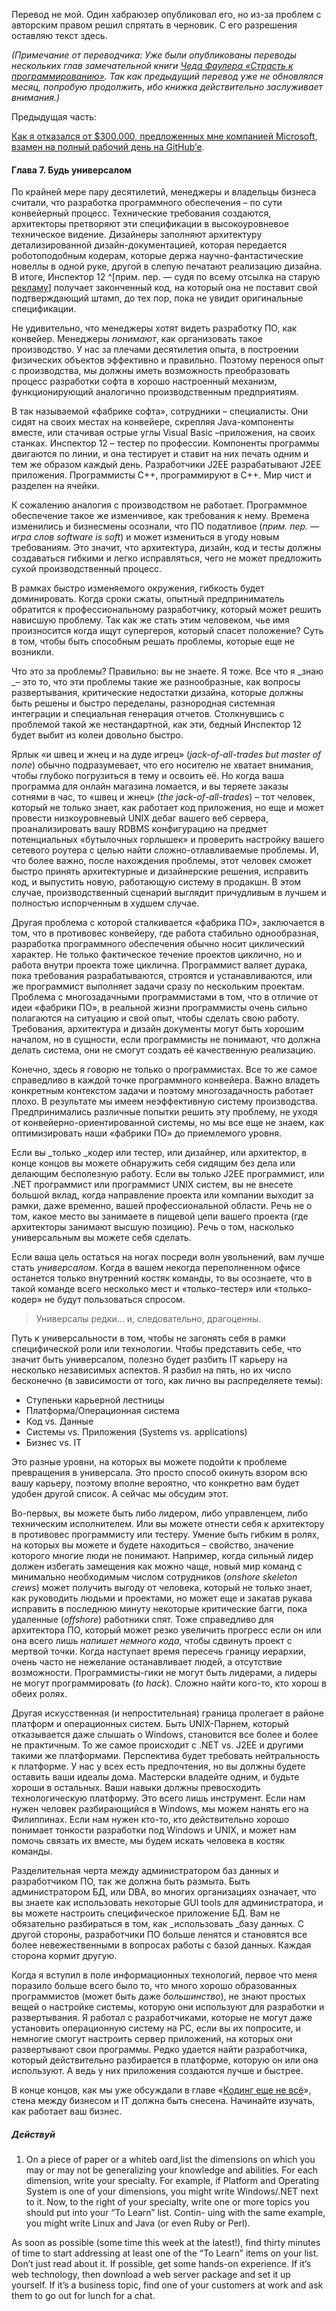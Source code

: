 Перевод не мой. Один хабраюзер опубликовал его, но из-за проблем с авторским правом решил спрятать в
черновик. С его разрешения оставляю текст здесь.

_(Примечание от переводчика: Уже были опубликованы переводы нескольких глав замечательной книги
[Чеда Фаулера «Страсть к программированию»](http://pragprog.com/book/cfcar2/the-passionate-programmer).
Так как предыдущий перевод уже не обновлялся месяц, попробую продолжить, ибо
книжка действительно заслуживает внимания.)_

Предыдущая часть:

[Как я отказался от $300.000, предложенных мне компанией Microsoft, взамен на полный рабочий день на GitHub’е](http://habrahabr.ru/post/196426/).

#### Глава 7. Будь универсалом

По крайней мере пару десятилетий, менеджеры и владельцы бизнеса считали, что разработка программного
обеспечения – по сути конвейерный процесс. Технические требования создаются, архитекторы претворяют
эти спецификации в высокоуровневое техническое видение. Дизайнеры заполняют архитектуру
детализированной дизайн-документацией, которая передается роботоподобным кодерам, которые держа
научно-фантастические новеллы в одной руке, другой в слепую печатают реализацию дизайна. В итоге,
Инспектор 12 ^[прим. пер. — судя по всему отсылка на старую [рекламу](http://www.youtube.com/watch?v=i3jiu4_rsGM)]
получает законченный код, на который она не поставит свой подтверждающий штамп,
до тех пор, пока не увидит оригинальные спецификации.

Не удивительно, что менеджеры хотят видеть разработку ПО, как конвейер. Менеджеры _понимают_, как
организовать такое производство. У нас за плечами десятилетия опыта, в построении физических
объектов эффективно и правильно. Поэтому перенося опыт с производства, мы должны иметь возможность
преобразовать процесс разработки софта в хорошо настроенный механизм, функционирующий аналогично
производственным предприятиям.

В так называемой «фабрике софта», сотрудники – специалисты. Они сидят на своих местах на конвейере,
скрепляя Java-компоненты вместе, или стачивая острые углы Visual Basic –приложения, на своих
станках. Инспектор 12 – тестер по профессии. Компоненты программы двигаются по линии, и она
тестирует и ставит на них печать одним и тем же образом каждый день. Разработчики J2EE разрабатывают
J2EE приложения. Программисты С++, программируют в С++. Мир чист и разделен на ячейки.

<a name="habracut"></a>

К сожалению аналогия с производством не работает. Программное обеспечение такое же изменчивое, как
требования к нему. Времена изменились и бизнесмены осознали, что ПО податливое (_прим. пер. — игра
слов software is soft_) и может измениться в угоду новым требованиям. Это значит, что архитектура,
дизайн, код и тесты должны создаваться гибкими и легко исправляться, чего не может предложить сухой
производственный процесс.

В рамках быстро изменяемого окружения, гибкость будет доминировать. Когда сроки сжаты, опытный
предприниматель обратится к профессиональному разработчику, который может решить нависшую проблему.
Так как же стать этим человеком, чье имя произносится когда ищут супергероя, который спасет
положение? Суть в том, чтобы быть способным решать проблемы, которые еще не возникли.

Что это за проблемы? Правильно: вы не знаете. Я тоже. Все что я _знаю _– это то, что эти проблемы
такие же разнообразные, как вопросы развертывания, критические недостатки дизайна, которые должны
быть решены и быстро переделаны, разнородная системная интеграции и специальная генерация отчетов.
Столкнувшись с проблемой такой же нестандартной, как эти, бедный Инспектор 12 будет выбит из колеи
довольно быстро.

Ярлык «и швец и жнец и на дуде игрец» (_jack-of-all-trades but master of none_) обычно
подразумевает, что его носителю не хватает внимания, чтобы глубоко погрузиться в тему и освоить её.
Но когда ваша программа для онлайн магазина ломается, и вы теряете заказы сотнями в час, то «швец и
жнец» (_the jack-of-all-trades_) – тот человек, который не только знает, как работает код
приложения, но еще и может провести низкоуровневый UNIX дебаг вашего веб сервера, проанализировать
вашу RDBMS конфигурацию на предмет потенциальных «бутылочных горлышек» и проверить настройку вашего
сетевого роутера с целью найти сложно-отлавливаемые проблемы. И, что более важно, после нахождения
проблемы, этот человек сможет быстро принять архитектурные и дизайнерские решения, исправить код, и
выпустить новую, работающую систему в продакшн. В этом случае, производственный сценарий выглядит
причудливым в лучшем и полностью испорченным в худшем случае.

Другая проблема с которой сталкивается «фабрика ПО», заключается в том, что в противовес конвейеру,
где работа стабильно однообразная, разработка программного обеспечения обычно носит циклический
характер. Не только фактическое течение проектов циклично, но и работа внутри проекта тоже циклична.
Программист валяет дурака, пока требования разрабатываются, строятся и устанавливаются, или же
программист выполняет задачи сразу по нескольким проектам. Проблема с многозадачными программистами
в том, что в отличие от идеи «фабрики ПО», в реальной жизни программисты очень сильно полагаются на
ситуацию и свой опыт, чтобы сделать свою работу. Требования, архитектура и дизайн документы могут
быть хорошим началом, но в сущности, если программисты не понимают, что должна делать система, они
не смогут создать её качественную реализацию.

Конечно, здесь я говорю не только о программистах. Все то же самое справедливо в каждой точке
программного конвейера. Важно владеть конкретным контекстом задачи и поэтому многозадачность
работает плохо. В результате мы имеем неэффективную систему производства. Предпринимались различные
попытки решить эту проблему, не уходя от конвейерно-ориентированной системы, но мы все еще не знаем,
как оптимизировать наши «фабрики ПО» до приемлемого уровня.

Если вы _только _кодер или тестер, или дизайнер, или архитектор, в конце концов вы можете обнаружить
себя сидящим без дела или делающим бесполезную работу. Если вы только J2EE программист, или .NET
программист или программист UNIX систем, вы не внесете большой вклад, когда направление проекта или
компании выходит за рамки, даже временно, вашей профессиональной области. Речь не о том, какое место
вы занимаете в пищевой цепи вашего проекта (где архитекторы занимают высшую позицию). Речь о том,
насколько универсальным вы можете себя сделать.

Если ваша цель остаться на ногах посреди волн увольнений, вам лучше стать _универсалом_. Когда в
вашем некогда переполненном офисе останется только внутренний костяк команды, то вы осознаете, что в
такой команде всего несколько мест и «только-тестер» или «только-кодер» не будут пользоваться
спросом.

> Универсалы редки… и, следовательно, драгоценны.

Путь к универсальности в том, чтобы не загонять себя в рамки специфической роли или технологии.
Чтобы представить себе, что значит быть универсалом, полезно будет разбить IT карьеру на несколько
независимых аспектов. Я разбил на пять, но их число бесконечно (в зависимости от того, как лично вы
распределяете темы):

* Ступеньки карьерной лестницы
* Платформа/Операционная система
* Код vs. Данные
* Системы vs. Приложения (Systems vs. applications)
* Бизнес vs. IT

Это разные уровни, на которых вы можете подойти к проблеме превращения в универсала. Это просто
способ окинуть взором всю вашу карьеру, поэтому вполне вероятно, что конкретно вам будет удобен
другой список. А сейчас мы обсудим этот.

Во-первых, вы можете быть либо лидером, либо управленцем, либо техническим исполнителем. Или вы
можете отнести себя к архитектору в противовес программисту или тестеру. Умение быть гибким в ролях,
на которых вы можете и будете находиться – свойство, значение которого многие люди не понимают.
Например, когда сильный лидер должен избегать замещения как можно чаще, новый мир команд с
минимально необходимым числом сотрудников (_onshore skeleton crews_) может получить выгоду от
человека, который не только знает, как руководить людьми и проектами, но может еще и закатав рукава
исправить в последнюю минуту некоторые критические багги, пока удаленные (_offshore_) работники
спят. Тоже справедливо для архитектора ПО, который может резко увеличить прогресс если он или она
всего лишь _напишет немного кода_, чтобы сдвинуть проект с мертвой точки. Когда наступает время
пересечь границу иерархии, очень часто не нежелание останавливает людей, а отсутствие возможности.
Программисты-гики не могут быть лидерами, а лидеры не могут программировать (_to hack_). Сложно
найти кого-то, кто хорош в обеих ролях.

Другая искусственная (и непростительная) граница пролегает в районе платформ и операционных систем.
Быть UNIX-Парнем, который отказывается даже слышать о Windows, становится все более и более не
практичным. То же самое происходит с .NET vs. J2EE и другими такими же платформами. Перспектива
будет требовать нейтральность к платформе. У нас у всех есть предпочтения, но вы должны будете
оставить ваши идеалы дома. Мастерски владейте одним, и будьте хороши в остальных. Ваши навыки должны
превосходить технологическую платформу. Это всего лишь инструмент. Если нам нужен человек
разбирающийся в Windows, мы можем нанять его на Филиппинах. Если нам нужен кто-то, кто действительно
хорошо понимает тонкости разработки под Windows и UNIX, и может нам помочь связать их вместе, мы
будем искать человека в костяк команды.

Разделительная черта между администратором баз данных и разработчиком ПО, так же должна быть
размыта. Быть администратором БД, или DBA, во многих организациях означает, что вы знаете как
использовать некоторые GUI tools для администратора, и вы можете настроить специфическое приложение
БД. Вам не обязательно разбираться в том, как _использовать _базу данных. С другой стороны,
разработчики ПО больше ленятся и становятся все более невежественными в вопросах работы с базой
данных. Каждая сторона кормит другую.

Когда я вступил в поле информационных технологий, первое что меня поразило больше всего было то, что
много хорошо образованных программистов (может быть даже _большинство_), не знают простых вещей о
настройке системы, которую они используют для разработки и развертывания. Я работал с
разработчиками, которые не могут даже установить операционную систему на PC, если вы их попросите, и
немногие смогут настроить сервер приложений, на которых они развертывают свои программы. Редко
удается найти разработчика, который действительно разбирается в платформе, которую он или она
используют. А ведь у них приложения создаются лучше и быстрее.

В конце концов, как мы уже обсуждали в главе «[Кодинг еще не всё](http://habrahabr.ru/post/86590/)»,
стена между бизнесом и IT должна быть снесена. Начинайте изучать, как работает ваш бизнес.

##### Действуй

1. On a piece of paper or a whiteb oard,list the dimensions on which you may or may not be generalizing your knowledge and abilities. For each dimension, write your specialty. For example, if Platform and Operating System is one of your dimensions, you might write Windows/.NET next to it. Now, to the right of your specialty, write one or more topics you should put into your “To Learn” list. Contin- uing with the same example, you might write Linux and Java (or even Ruby or Perl).



As soon as possible (some time this week at the latest!), find thirty minutes of time to start addressing at least one of the “To Learn” items on your list. Don’t just read about it. If possible, get some hands-on experience. If it’s web technology, then download a web server package and set it up yourself. If it’s a business topic, find one of your customers at work and ask them to go out for lunch for a chat.
